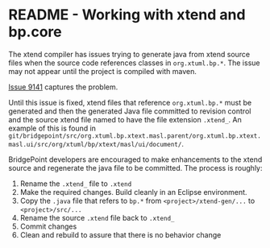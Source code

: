 README - Working with xtend and bp.core
===================

The xtend compiler has issues trying to generate java from xtend source files
when the source code references classes in `org.xtuml.bp.*`.  The issue may 
not appear until the project is compiled with maven.    

[Issue 9141](https://support.onefact.net/issues/9141) captures the problem.  

Until this issue is fixed, xtend files that reference `org.xtuml.bp.*` must be generated 
and then the generated Java file committed to revision control and the source 
xtend file named to have the file extension `.xtend_`.  An example of this is 
found in `git/bridgepoint/src/org.xtuml.bp.xtext.masl.parent/org.xtuml.bp.xtext.masl.ui/src/org/xtuml/bp/xtext/masl/ui/document/`.  

BridgePoint developers are encouraged to make enhancements to the xtend source 
and regenerate the java file to be committed.  The process is roughly:

1. Rename the `.xtend_` file to `.xtend`
2. Make the required changes.  Build cleanly in an Eclipse environment.
3. Copy the `.java` file that refers to `bp.*` from `<project>/xtend-gen/...` to `<project>/src/...`
4. Rename the source `.xtend` file back to `.xtend_`
5. Commit changes
6. Clean and rebuild to assure that there is no behavior change  

